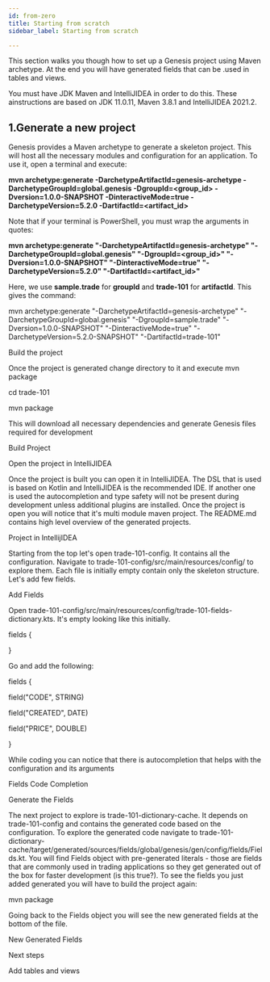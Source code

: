 ```yaml
---
id: from-zero
title: Starting from scratch
sidebar_label: Starting from scratch

---
```

This section walks you though how to set up a Genesis project using Maven archetype. At the end you will have generated fields that can be .used in tables and views.

You must have  JDK Maven and IntelliJIDEA in order to do this. These ainstructions are based on JDK 11.0.11, Maven 3.8.1 and IntelliJIDEA 2021.2.

## 1.Generate a new project

Genesis provides a Maven archetype to generate a skeleton project. This will host all the necessary modules and configuration for an application. To use it, open a terminal and execute:

**mvn archetype:generate -DarchetypeArtifactId=genesis-archetype -DarchetypeGroupId=global.genesis -DgroupId=<group_id> -Dversion=1.0.0-SNAPSHOT -DinteractiveMode=true -DarchetypeVersion=5.2.0 -DartifactId=<artifact_id>**

Note that if your terminal is PowerShell, you must wrap the arguments in quotes:

**mvn archetype:generate "-DarchetypeArtifactId=genesis-archetype" "-DarchetypeGroupId=global.genesis" "-DgroupId=<group_id>" "-Dversion=1.0.0-SNAPSHOT" "-DinteractiveMode=true" "-DarchetypeVersion=5.2.0" "-DartifactId=<artifact_id>"**

Here, we use  **sample.trade** for **groupId** and **trade-101** for **artifactId**. This gives the command:

mvn archetype:generate "-DarchetypeArtifactId=genesis-archetype" "-DarchetypeGroupId=global.genesis" "-DgroupId=sample.trade" "-Dversion=1.0.0-SNAPSHOT" "-DinteractiveMode=true" "-DarchetypeVersion=5.2.0-SNAPSHOT" "-DartifactId=trade-101"

Build the project

Once the project is generated change directory to it and execute mvn package

cd trade-101

mvn package

This will download all necessary dependencies and generate Genesis files required for development

Build Project

Open the project in IntelliJIDEA

Once the project is built you can open it in IntelliJIDEA. The DSL that is used is based on Kotlin and IntelliJIDEA is the recommended IDE. If another one is used the autocompletion and type safety will not be present during development unless additional plugins are installed. Once the project is open you will notice that it's multi module maven project. The README.md contains high level overview of the generated projects.

Project in IntellijIDEA

Starting from the top let's open trade-101-config. It contains all the configuration. Navigate to trade-101-config/src/main/resources/config/ to explore them. Each file is initially empty contain only the skeleton structure. Let's add few fields.

Add Fields

Open trade-101-config/src/main/resources/config/trade-101-fields-dictionary.kts. It's empty looking like this initially.

fields {

}

Go and add the following:

fields {

field("CODE", STRING)

field("CREATED", DATE)

field("PRICE", DOUBLE)

}

While coding you can notice that there is autocompletion that helps with the configuration and its arguments

Fields Code Completion

Generate the Fields

The next project to explore is trade-101-dictionary-cache. It depends on trade-101-config and contains the generated code based on the configuration. To explore the generated code navigate to trade-101-dictionary-cache/target/generated/sources/fields/global/genesis/gen/config/fields/Fields.kt. You will find Fields object with pre-generated literals - those are fields that are commonly used in trading applications so they get generated out of the box for faster development (is this true?). To see the fields you just added generated you will have to build the project again:

mvn package

Going back to the Fields object you will see the new generated fields at the bottom of the file.

New Generated Fields

Next steps

Add tables and views